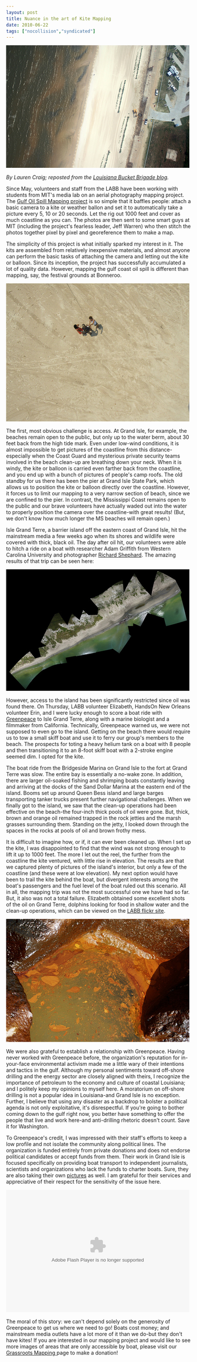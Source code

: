 ```yaml
---
layout: post
title: Nuance in the art of Kite Mapping
date: 2010-06-22
tags: ["nocollision","syndicated"]
---
```


[![Oil on Mississippi coastline](4712739530_50d9da1c3a.jpg)](http://www.flickr.com/photos/jeffreywarren/4712739530/ "Oil on Mississippi coastline by jeferonix, on Flickr")

_By Lauren Craig; reposted from the [Louisiana Bucket Brigade blog](http://labucketbrigade.wordpress.com/2010/06/22/nuance-in-the-art-of-kite-mapping/)._

Since May, volunteers and staff from the LABB have been working with students from MIT's media lab on an aerial photography mapping project. The [Gulf Oil Spill Mapping project](http://grassrootsmapping.org/gulf-oil-spill/) is so simple that it baffles people: attach a basic camera to a kite or weather ballon and set it to automatically take a picture every 5, 10 or 20 seconds. Let the rig out 1000 feet and cover as much coastline as you can. The photos are then sent to some smart guys at MIT (including the project's fearless leader, Jeff Warren) who then stitch the photos together pixel by pixel and georeference them to make a map.

The simplicity of this project is what initially sparked my interest in it. The kits are assembled from relatively inexpensive materials, and almost anyone can perform the basic tasks of attaching the camera and letting out the kite or balloon. Since its inception, the project has successfully accumulated a lot of quality data. However, mapping the gulf coast oil spill is different than mapping, say, the festival grounds at Bonneroo.

[![Early in a flight](4711938241_180e2dc3d5.jpg)](http://www.flickr.com/photos/jeffreywarren/4711938241/ "Early in a flight by jeferonix, on Flickr")

The first, most obvious challenge is access. At Grand Isle, for example, the beaches remain open to the public, but only up to the water berm, about 30 feet back from the high tide mark. Even under low-wind conditions, it is almost impossible to get pictures of the coastline from this distance-especially when the Coast Guard and mysterious private security teams involved in the beach clean-up are breathing down your neck. When it is windy, the kite or balloon is carried even farther back from the coastline, and you end up with a bunch of pictures of people's camp roofs. The old standby for us there has been the pier at Grand Isle State Park, which allows us to position the kite or balloon directly over the coastline. However, it forces us to limit our mapping to a very narrow section of beach, since we are confined to the pier. In contrast, the Mississippi Coast remains open to the public and our brave volunteers have actually waded out into the water to properly position the camera over the coastline-with great results! (But, we don't know how much longer the MS beaches will remain open.)

Isle Grand Terre, a barrier island off the eastern coast of Grand Isle, hit the mainstream media a few weeks ago when its shores and wildlife were covered with thick, black oil. The day after oil hit, our volunteers were able to hitch a ride on a boat with researcher Adam Griffith from Western Carolina University and photographer [Richard Shephard](http://www.rsairphoto.com/). The amazing results of that trip can be seen here:

[![Isle Grand Terre, Louisiana](4688746373_dbdea2b545.jpg)](http://www.flickr.com/photos/gonzoearth/4688746373/ "Isle Grand Terre, Louisiana by GonzoEarth, on Flickr")

However, access to the island has been significantly restricted since oil was found there. On Thursday, LABB volunteer Elizabeth, HandsOn New Orleans volunteer Erin, and I were lucky enough to score a boat ride with [Greenpeace](http://www.greenpeace.org/usa/about) to Isle Grand Terre, along with a marine biologist and a filmmaker from California. Technically, Greenpeace warned us, we were not supposed to even go to the island. Getting on the beach there would require us to tow a small skiff boat and use it to ferry our group's members to the beach. The prospects for toting a heavy helium tank on a boat with 8 people and then transitioning it to an 8-foot skiff boat with a 2-stroke engine seemed dim. I opted for the kite.

The boat ride from the Bridgeside Marina on Grand Isle to the fort at Grand Terre was slow. The entire bay is essentially a no-wake zone. In addition, there are larger oil-soaked fishing and shrimping boats constantly leaving and arriving at the docks of the Sand Dollar Marina at the eastern end of the island. Booms set up around Queen Bess island and large barges transporting tanker trucks present further navigational challenges. When we finally got to the island, we saw that the clean-up operations had been effective on the beach-the four-inch thick pools of oil were gone. But, thick, brown and orange oil remained trapped in the rock jetties and the marsh grasses surrounding them. Standing on the jetty, I looked down through the spaces in the rocks at pools of oil and brown frothy mess.

It is difficult to imagine how, or if, it can ever been cleaned up. When I set up the kite, I was disappointed to find that the wind was not strong enough to lift it up to 1000 feet. The more I let out the reel, the further from the coastline the kite ventured, with little rise in elevation. The results are that we captured plenty of pictures of the island's interior, but only a few of the coastline (and these were at low elevation). My next option would have been to trail the kite behind the boat, but divergent interests among the boat's passengers and the fuel level of the boat ruled out this scenario. All in all, the mapping trip was not the most successful one we have had so far. But, it also was not a total failure. Elizabeth obtained some excellent shots of the oil on Grand Terre, dolphins looking for food in shallow water and the clean-up operations, which can be viewed on the [LABB flickr site](http://www.flickr.com/photos/labucketbrigade/).

![](4724748486_ba38e5594f.jpg "4724748486_ba38e5594f")

We were also grateful to establish a relationship with Greenpeace. Having never worked with Greenpeace before, the organization's reputation for in-your-face environmental activism made me a little wary of their intentions and tactics in the gulf. Although my personal sentiments toward off-shore drilling and the energy sector are closely aligned with theirs, I recognize the importance of petroleum to the economy and culture of coastal Louisiana; and I politely keep my opinions to myself here. A moratorium on off-shore drilling is not a popular idea in Louisiana-and Grand Isle is no exception. Further, I believe that using any disaster as a backdrop to bolster a political agenda is not only exploitative, it's disrespectful. If you're going to bother coming down to the gulf right now, you better have something to offer the people that live and work here-and anti-drilling rhetoric doesn't count. Save it for Washington.

To Greenpeace's credit, I was impressed with their staff's efforts to keep a low profile and not isolate the community along political lines. The organization is funded entirely from private donations and does not endorse political candidates or accept funds from them. Their work in Grand Isle is focused specifically on providing boat transport to independent journalists, scientists and organizations who lack the funds to charter boats. Sure, they are also taking their own [pictures](http://www.flickr.com/photos/greenpeaceusa09/sets/72157623829446075/?page=2) as well. I am grateful for their services and appreciative of their respect for the sensitivity of the issue here.

<object type="application/x-shockwave-flash" width="500" height="332" data="stewart.swf?v=71377" classid="clsid:D27CDB6E-AE6D-11cf-96B8-444553540000"><param name="flashvars" value="intl_lang=en-us&#038;photo_secret=1d37391bed&#038;photo_id=4689393232&#038;flickr_show_info_box=true"></param><param name="movie" value="http://www.flickr.com/apps/video/stewart.swf?v=71377"></param><param name="bgcolor" value="#000000"></param><param name="allowFullScreen" value="true"></param><embed type="application/x-shockwave-flash" src="http://www.flickr.com/apps/video/stewart.swf?v=71377" bgcolor="#000000" allowfullscreen="true" flashvars="intl_lang=en-us&#038;photo_secret=1d37391bed&#038;photo_id=4689393232&#038;flickr_show_info_box=true" height="332" width="500"></embed></object>

The moral of this story: we can't depend solely on the generosity of Greenpeace to get us where we need to go! Boats cost money; and mainstream media outlets have a lot more of it than we do-but they don't have kites! If you are interested in our mapping project and would like to see more images of areas that are only accessible by boat, please visit our [Grassroots Mapping ](http://grassrootsmapping.org/)page to make a donation!